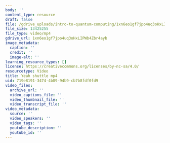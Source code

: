 ```yaml
---
body: ''
content_type: resource
draft: false
file: /gdrive_uploads/intro-to-quantum-computing/1xn6eo1gf7jpo4uq3oHxLIPWb4Zbr4ayb/shuttle.mp4
file_size: 13425255
file_type: video/mp4
gdrive_url: 1xn6eo1gf7jpo4uq3oHxLIPWb4Zbr4ayb
image_metadata:
  caption: ''
  credit: ''
  image-alt: ''
learning_resource_types: []
license: https://creativecommons.org/licenses/by-nc-sa/4.0/
resourcetype: Video
title: Yeah shuttle mp4
uid: 719e8191-3474-4b89-94b9-cb7b8fdf0fd9
video_files:
  archive_url: ''
  video_captions_file: ''
  video_thumbnail_file: ''
  video_transcript_file: ''
video_metadata:
  source: ''
  video_speakers: ''
  video_tags: ''
  youtube_description: ''
  youtube_id: ''
---
```

